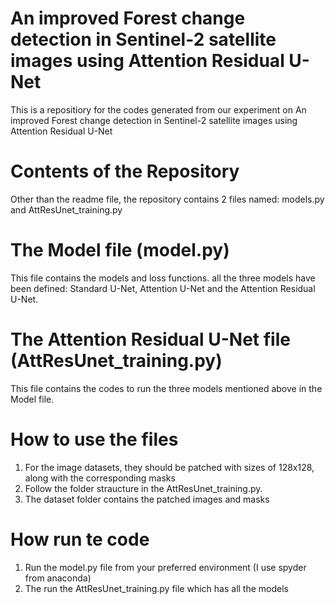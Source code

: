 # An improved Forest change detection in Sentinel-2 satellite images using Attention Residual U-Net
This is a repositiory for the codes generated from our experiment on An improved Forest change detection in Sentinel-2 satellite images using Attention Residual U-Net  

# Contents of the Repository
Other than the readme file, the repository contains 2 files named: models.py and AttResUnet_training.py

# The Model file (model.py)
This file contains the models and loss functions. all the three models have been defined: Standard U-Net, Attention U-Net and the Attention Residual U-Net.

# The Attention Residual U-Net file (AttResUnet_training.py) 
This file contains the codes to run the three models mentioned above in the Model file. 

# How to use the files
1. For the image datasets, they should be patched with sizes of 128x128, along with the corresponding masks
2. Follow the folder straucture in the AttResUnet_training.py.
3. The dataset folder contains the patched images and masks

# How run te code
1. Run the model.py file from your preferred environment (I use spyder from anaconda)
2. The run the AttResUnet_training.py file which has all the models
